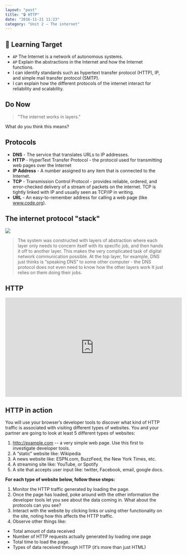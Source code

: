 ```yaml
---
layout: "post"
title: "🔒 HTTP"
date: "2016-11-21 11:23"
category: "Unit 2 – The internet"
---
```


## 🎯 Learning Target
- `AP` The Internet is a network of autonomous systems.
- `AP` Explain the abstractions in the Internet and how the Internet functions.
- I can identify standards such as hypertext transfer protocol (HTTP), IP, and simple mail transfer protocol (SMTP).
- I can explain how the different protocols of the internet interact for reliability and scalability.

## Do Now

> "The internet works in layers."

What do you think this means?

## Protocols
- **DNS** - The service that translates URLs to IP addresses.
- **HTTP** - HyperText Transfer Protocol - the protocol used for transmitting web pages over the Internet
- **IP Address** - A number assigned to any item that is connected to the Internet.
- **TCP** - Transmission Control Protocol - provides reliable, ordered, and error-checked delivery of a stream of packets on the internet. TCP is tightly linked with IP and usually seen as TCP/IP in writing.
- **URL** - An easy-to-remember address for calling a web page (like www.code.org).

## The internet protocol "stack"
![](https://code.org/curriculum/docs/csp/U2L11-ProtocolStack-wDNS-up-and-down.png)

> The system was constructed with layers of abstraction where each layer only needs to concern itself with its specific job, and then hands it off to another layer. This makes the very complicated task of digital network communication possible.
> At the top layer, for example, DNS just thinks is “speaking DNS” to some other computer - the DNS protocol does not even need to know how the other layers work It just relies on them doing their jobs.

## HTTP
<iframe width="560" height="315" src="https://www.youtube.com/embed/kBXQZMmiA4s" frameborder="0" allowfullscreen></iframe>

## HTTP in action
You will use your browser’s developer tools to discover what kind of HTTP traffic is associated with visiting different types of websites. You and your partner are going to look at least 5 different types of websites:
1. http://example.com -- a very simple web page.  Use this first to investigate developer tools.
2. A “static” website like: Wikipedia
3. A news website like: ESPN.com, BuzzFeed, the New York Times, etc.
4. A streaming site like: YouTube, or Spotify
5. A site that accepts user input like: twitter, Facebook, email, google docs.

**For each type of website below, follow these steps:**

1. Monitor the HTTP traffic generated by loading the page.
2. Once the page has loaded, poke around with the other information the developer tools let you see about the data coming in.  What about the protocols can you see?  
3. Interact with the website by clicking links or using other functionality on the site, noting how this affects the HTTP traffic.
4. Observe other things like:
- Total amount of data received
- Number of HTTP requests actually generated by loading one page
- Total time to load the page.
- Types of data received through HTTP (it’s more than just HTML)
